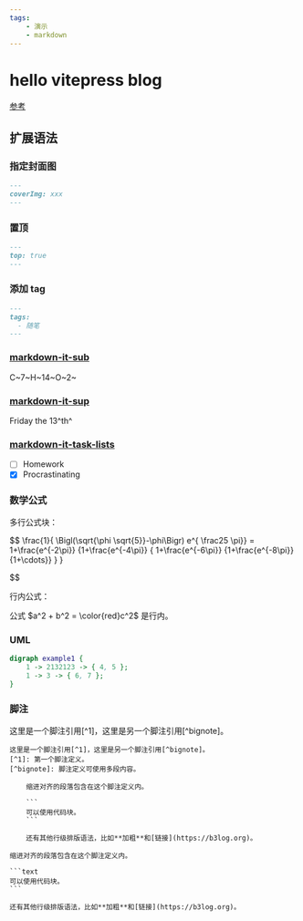 ```yaml
---
tags:
    - 演示
    - markdown
---
```


# hello vitepress blog

[参考](https://vitepress.vuejs.org/guide/markdown)

## 扩展语法

### 指定封面图

```md
---
coverImg: xxx
---
```

### 置顶

```md
---
top: true
---
```

### 添加 tag

```md
---
tags:
  - 随笔
---
```

### [markdown-it-sub](https://github.com/markdown-it/markdown-it-sub)

C~7~H~14~O~2~

### [markdown-it-sup](https://github.com/markdown-it/markdown-it-sup)

Friday the 13^th^

### [markdown-it-task-lists](https://github.com/revin/markdown-it-task-lists)

-   [ ] Homework
-   [x] Procrastinating

### 数学公式

多行公式块：

$$
\frac{1}{
  \Bigl(\sqrt{\phi \sqrt{5}}-\phi\Bigr) e^{
  \frac25 \pi}} = 1+\frac{e^{-2\pi}} {1+\frac{e^{-4\pi}} {
    1+\frac{e^{-6\pi}}
    {1+\frac{e^{-8\pi}}{1+\cdots}}
  }
}


$$

行内公式：

公式 $a^2 + b^2 = \color{red}c^2$ 是行内。

### UML

```dot
digraph example1 {
    1 -> 2132123 -> { 4, 5 };
    1 -> 3 -> { 6, 7 };
}
```

### 脚注

这里是一个脚注引用[^1]，这里是另一个脚注引用[^bignote]。

````text
这里是一个脚注引用[^1]，这里是另一个脚注引用[^bignote]。
[^1]: 第一个脚注定义。
[^bignote]: 脚注定义可使用多段内容。

    缩进对齐的段落包含在这个脚注定义内。

    ```
    可以使用代码块。
    ```

    还有其他行级排版语法，比如**加粗**和[链接](https://b3log.org)。
````

[\^1]: 第一个脚注定义。
[\^bignote]: 脚注定义可使用多段内容。

    缩进对齐的段落包含在这个脚注定义内。

    ```text
    可以使用代码块。
    ```

    还有其他行级排版语法，比如**加粗**和[链接](https://b3log.org)。

